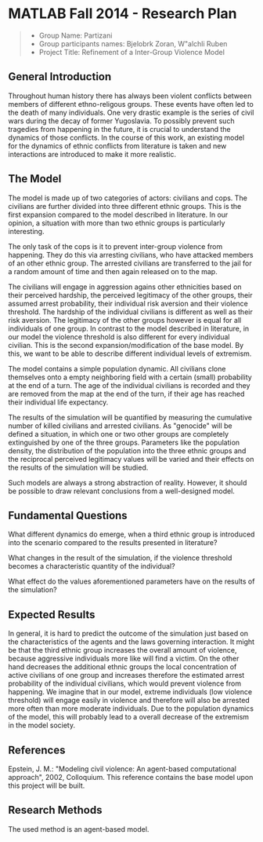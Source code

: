 # MATLAB Fall 2014 - Research Plan 

> * Group Name: Partizani
> * Group participants names: Bjelobrk Zoran, W\"alchli Ruben
> * Project Title: Refinement of a Inter-Group Violence Model

## General Introduction

Throughout human history there has always been violent conflicts between members of different ethno-religous groups. These events have often led to the death of many individuals. One very drastic example is the series of civil wars during the decay of former Yugoslavia. To possibly prevent such tragedies from happening in the future, it is crucial to understand the dynamics of those conflicts. In the course of this work, an existing model for the dynamics of ethnic conflicts from literature is taken and new interactions are introduced to make it more realistic.

## The Model

The model is made up of two categories of actors: civilians and cops. The civilians are further divided into three different ethnic groups. This is the first expansion compared to the model described in literature. In our opinion, a situation with more than two ethnic groups is particularly interesting.

The only task of the cops is it to prevent inter-group violence from happening. They do this via arresting civilians, who have attacked members of an other ethnic group. The arrested civilians are transferred to the jail for a random amount of time and then again released on to the map.

The civilians will engage in aggression agains other ethnicities based on their perceived hardship, the perceived legitimacy of the other groups, their assumed arrest probability, their individual risk aversion and their violence threshold. The hardship of the individual civilians is different as well as their risk aversion. The legitimacy of the other groups however is equal for all individuals of one group. In contrast to the model described in literature, in our model the violence threshold is also different for every individual civilian. This is the second expansion/modification of the base model. By this, we want to be able to describe different individual levels of extremism.

The model contains a simple population dynamic. All civilians clone themselves onto a empty neighboring field with a certain (small) probability at the end of a turn. The age of the individual civilians is recorded and they are removed from the map at the end of the turn, if their age has reached their individual life expectancy.

The results of the simulation will be quantified by measuring the cumulative number of killed civilians and arrested civilians. As "genocide" will be defined a situation, in which one or two other groups are completely extinguished by one of the three groups. Parameters like the population density, the distribution of the population into the three ethnic groups and the reciprocal perceived legitimacy values will be varied and their effects on the results of the simulation will be studied.

Such models are always a strong abstraction of reality. However, it should be possible to draw relevant conclusions from a well-designed model.

## Fundamental Questions

What different dynamics do emerge, when a third ethnic group is introduced into the scenario compared to the results presented in literature?

What changes in the result of the simulation, if the violence threshold becomes a characteristic quantity of the individual?

What effect do the values aforementioned parameters have on the results of the simulation?

## Expected Results

In general, it is hard to predict the outcome of the simulation just based on the characteristics of the agents and the laws governing interaction. It might be that the third ethnic group increases the overall amount of violence, because aggressive individuals more like will find a victim. On the other hand decreases the additional ethnic groups the local concentration of active civilians of one group and increases therefore the estimated arrest probability of the individual civilians, which would prevent violence from happening. We imagine that in our model, extreme individuals (low violence threshold) will engage easily in violence and therefore will also be arrested more often than more moderate individuals. Due to the population dynamics of the model, this will probably lead to a overall decrease of the extremism in the model society.

## References 

Epstein, J. M.: "Modeling civil violence: An agent-based computational approach", 2002, Colloquium. This reference contains the base model upon this project will be built.

## Research Methods

The used method is an agent-based model.
